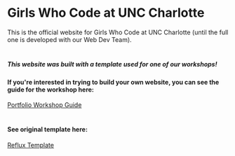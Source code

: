 # Girls Who Code at UNC Charlotte
This is the official website for Girls Who Code at UNC Charlotte (until the full one is developed with our Web Dev Team). 
# 
##### This website was built with a template used for one of our workshops!

#### If you're interested in trying to build your own website, you can see the guide for the workshop here:
[Portfolio Workshop Guide](https://docs.google.com/document/d/1QMNM5DetvtV7qaS-9LQkNUfGMydneavYvT3TgqRz9mY/edit?usp=sharing)
#
#### See original template here: 
[Reflux Template](https://templatemo.com/tm-531-reflux)

